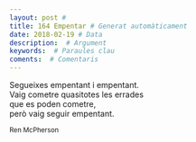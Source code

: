 ```yaml
---
layout: post #
title: 164 Empentar # Generat automàticament
date: 2018-02-19 # Data
description:  # Argument
keywords:  # Paraules clau
coments:  # Comentaris
---
```


Segueixes empentant i empentant. <br />
Vaig cometre quasitotes les errades <br />
que es poden cometre, <br />
però vaig seguir empentant. <br />

<small>Ren McPherson</small>

